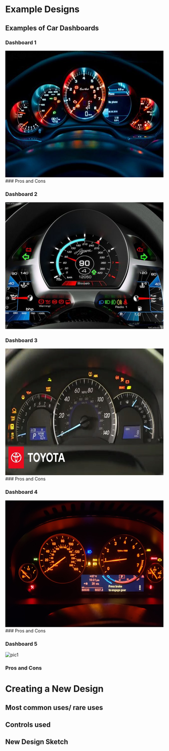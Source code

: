 # Example Designs

## Examples of Car Dashboards 
### Dashboard 1
 <img src="images2/pic1.jpeg" width="500" height="400"> 
 ### Pros and Cons
 
 ### Dashboard 2
<img src="images2/pic2.jpeg" width="500" height="400">

### Dashboard 3
<img src="images2/pic3.jpeg" width="500" height="400">
### Pros and Cons

### Dashboard 4
<img src="images2/pic4.jpeg" width="500" height="400">
### Pros and Cons

### Dashboard 5
![pic1](/images2/pic5.HEIC#left)
### Pros and Cons
# Creating a New Design

## Most common uses/ rare uses

## Controls used

## New Design Sketch
